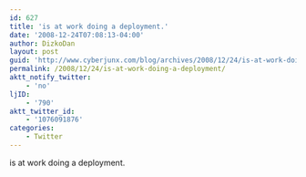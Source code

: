 ```yaml
---
id: 627
title: 'is at work doing a deployment.'
date: '2008-12-24T07:08:13-04:00'
author: DizkoDan
layout: post
guid: 'http://www.cyberjunx.com/blog/archives/2008/12/24/is-at-work-doing-a-deployment/'
permalink: /2008/12/24/is-at-work-doing-a-deployment/
aktt_notify_twitter:
    - 'no'
ljID:
    - '790'
aktt_twitter_id:
    - '1076091876'
categories:
    - Twitter
---
```


is at work doing a deployment.